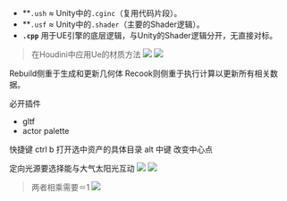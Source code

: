 
- **`.ush` ≈ Unity中的`.cginc`（复用代码片段）。  
- **`.usf` ≈ Unity中的`.shader`（主要的Shader逻辑）。  
- **`.cpp`** 用于UE引擎的底层逻辑，与Unity的Shader逻辑分开，无直接对标。

>在Houdini中应用Ue的材质方法
![](d:/BaiduSyncdisk/DyVault/Notes/UE/images/2024-12-18-19-07-03.png)
![](d:/BaiduSyncdisk/DyVault/Notes/UE/images/2024-12-18-19-06-30.png)



Rebuild侧重于生成和更新几何体
Recook则侧重于执行计算以更新所有相关数据。

必开插件
* gltf
* actor palette

快捷键
ctrl b 打开选中资产的具体目录
alt 中键 改变中心点

定向光源要选择能与大气太阳光互动
![](d:/BaiduSyncdisk/DyVault/Notes/UE/images/2024-11-10-12-30-16.png)
![](d:/BaiduSyncdisk/DyVault/Notes/UE/images/2024-11-10-12-30-02.png)

>两者相乘需要＝1
![](d:/BaiduSyncdisk/DyVault/Notes/UE/images/2024-11-10-12-54-31.png)